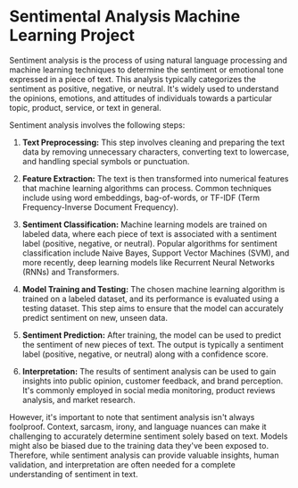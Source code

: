 # Sentimental Analysis Machine Learning Project

Sentiment analysis is the process of using natural language processing and machine learning techniques to determine the sentiment or emotional tone expressed in a piece of text. This analysis typically categorizes the sentiment as positive, negative, or neutral. It's widely used to understand the opinions, emotions, and attitudes of individuals towards a particular topic, product, service, or text in general.

Sentiment analysis involves the following steps:

1. **Text Preprocessing:** This step involves cleaning and preparing the text data by removing unnecessary characters, converting text to lowercase, and handling special symbols or punctuation.

2. **Feature Extraction:** The text is then transformed into numerical features that machine learning algorithms can process. Common techniques include using word embeddings, bag-of-words, or TF-IDF (Term Frequency-Inverse Document Frequency).

3. **Sentiment Classification:** Machine learning models are trained on labeled data, where each piece of text is associated with a sentiment label (positive, negative, or neutral). Popular algorithms for sentiment classification include Naive Bayes, Support Vector Machines (SVM), and more recently, deep learning models like Recurrent Neural Networks (RNNs) and Transformers.

4. **Model Training and Testing:** The chosen machine learning algorithm is trained on a labeled dataset, and its performance is evaluated using a testing dataset. This step aims to ensure that the model can accurately predict sentiment on new, unseen data.

5. **Sentiment Prediction:** After training, the model can be used to predict the sentiment of new pieces of text. The output is typically a sentiment label (positive, negative, or neutral) along with a confidence score.

6. **Interpretation:** The results of sentiment analysis can be used to gain insights into public opinion, customer feedback, and brand perception. It's commonly employed in social media monitoring, product reviews analysis, and market research.

However, it's important to note that sentiment analysis isn't always foolproof. Context, sarcasm, irony, and language nuances can make it challenging to accurately determine sentiment solely based on text. Models might also be biased due to the training data they've been exposed to. Therefore, while sentiment analysis can provide valuable insights, human validation, and interpretation are often needed for a complete understanding of sentiment in text.
